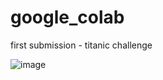 # google_colab

first submission - titanic challenge

![image](https://user-images.githubusercontent.com/71228141/119635836-075a8a00-be4f-11eb-8413-2d58f150853d.png)
